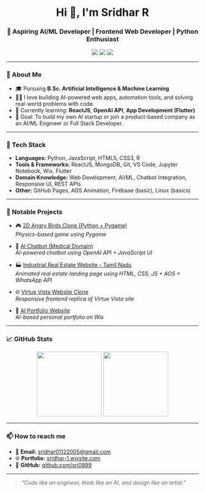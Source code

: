 <h1 align="center">Hi 👋, I'm Sridhar R</h1>
<h3 align="center">🚀 Aspiring AI/ML Developer | Frontend Web Developer | Python Enthusiast</h3>

<p align="center">
  <a href="mailto:sridhar01122005@gmail.com"><img src="https://img.shields.io/badge/Email-sridhar01122005@gmail.com-red?style=flat-square&logo=gmail"></a>
  <a href="https://github.com/sri0899"><img src="https://img.shields.io/github/followers/sri0899?label=GitHub&style=social"></a>
  <a href="https://crazysri619.wixsite.com/sridhar-1"><img src="https://img.shields.io/badge/Portfolio-Visit-blueviolet?style=flat-square"></a>
</p>

---

### 🧠 About Me

- 🎓 Pursuing **B.Sc. Artificial Intelligence & Machine Learning**
- 👨‍💻 I love building AI-powered web apps, automation tools, and solving real-world problems with code.
- 🌱 Currently learning: **ReactJS**, **OpenAI API**, **App Development (Flutter)**  
- 🚀 Goal: To build my own AI startup or join a product-based company as an AI/ML Engineer or Full Stack Developer.

---

### 🔨 Tech Stack

- **Languages:** Python, JavaScript, HTML5, CSS3, R  
- **Tools & Frameworks:** ReactJS, MongoDB, Git, VS Code, Jupyter Notebook, Wix, Flutter  
- **Domain Knowledge:** Web Development, AI/ML, Chatbot Integration, Responsive UI, REST APIs  
- **Other:** GitHub Pages, AOS Animation, Firebase (basic), Linux (basics)

---

### 📌 Notable Projects

- 🎮 [2D Angry Birds Clone (Python + Pygame)](https://github.com/sri0899/Angry-Birds)  
  *Physics-based game using Pygame*

- 💬 [AI Chatbot (Medical Domain)](https://github.com/sri0899/Ai-Bot)  
  *AI-powered chatbot using OpenAI API + JavaScript UI*

- 🏭 [Industrial Real Estate Website – Tamil Nadu](https://github.com/sri0899/industrial-land-tn)  
  *Animated real estate landing page using HTML, CSS, JS + AOS + WhatsApp API*

- 🌐 [Virtue Vista Website Clone](https://github.com/sri0899/Virtue-Vista-Clone)  
  *Responsive frontend replica of Virtue Vista site*

- 🧠 [AI Portfolio Website](https://crazysri619.wixsite.com/sridhar-1)  
  *AI-based personal portfolio on Wix*

---

### 📈 GitHub Stats

<p align="center">
  <img src="https://github-readme-stats.vercel.app/api?username=sri0899&show_icons=true&theme=radical" height="170" />
  <img src="https://github-readme-stats.vercel.app/api/top-langs/?username=sri0899&layout=compact&theme=radical" height="170" />
</p>

---

### 📫 How to reach me

- 📧 **Email:** sridhar01122005@gmail.com  
- 🌐 **Portfolio:** [sridhar-1.wixsite.com](https://crazysri619.wixsite.com/sridhar-1)  
- 🔗 **GitHub:** [github.com/sri0899](https://github.com/sri0899)

---

> *“Code like an engineer, think like an AI, and design like an artist.”*

